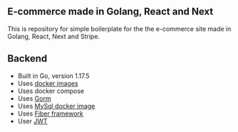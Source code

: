 ## E-commerce made in Golang, React and Next

This is repository for simple boilerplate for the the e-commerce site made in Golang, React, Next and Stripe.

## Backend

- Built in Go, version 1.17.5
- Uses [docker images](https://docker.io)
- Uses docker compose
- Uses [Gorm](https://gorm.io/index.html)
- Uses [MySql docker image](https://www.mysql.com)
- Uses [Fiber framework](https://github.com/gofiber/fiber)
- User [JWT]("https://jwt.io)
